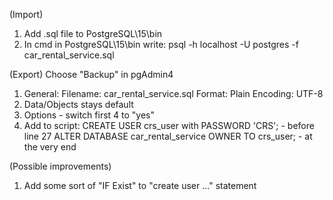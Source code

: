 (Import)
1. Add .sql file to  PostgreSQL\15\bin
2. In cmd in PostgreSQL\15\bin write: psql -h localhost -U postgres -f car_rental_service.sql

(Export) Choose "Backup" in pgAdmin4
1. General:
Filename: car_rental_service.sql
Format: Plain
Encoding: UTF-8
2. Data/Objects stays default
3. Options - switch first 4 to "yes"
4. Add to script:
CREATE USER  crs_user  with PASSWORD 'CRS';   - before line 27
ALTER DATABASE car_rental_service OWNER TO crs_user;  - at the very end


(Possible improvements)
1. Add some sort of "IF Exist" to "create user ..." statement
